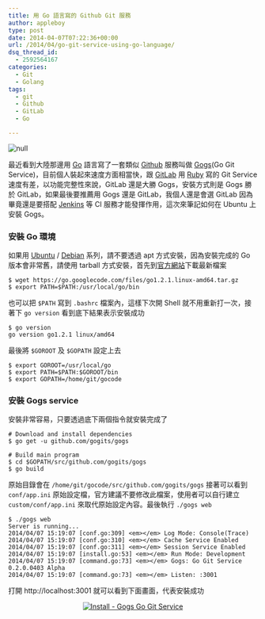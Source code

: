 ```yaml
---
title: 用 Go 語言寫的 Github Git 服務
author: appleboy
type: post
date: 2014-04-07T07:22:36+00:00
url: /2014/04/go-git-service-using-go-language/
dsq_thread_id:
  - 2592564167
categories:
  - Git
  - Golang
tags:
  - git
  - Github
  - GitLab
  - Go

---
```

<img src="https://i1.wp.com/farm4.staticflickr.com/3762/13686798143_dd15f54076_o.png?w=840&#038;ssl=1" alt="null" data-recalc-dims="1" /> 

最近看到大陸那邊用 [Go][1] 語言寫了一套類似 [Github][2] 服務叫做 [Gogs][3](Go Git Service)，目前個人裝起來速度方面相當快，跟 [GitLab][4] 用 [Ruby][5] 寫的 Git Service 速度有差，以功能完整性來說，GitLab 還是大勝 Gogs，安裝方式則是 Gogs 勝於 GitLab，如果最後要推薦用 Gogs 還是 GitLab，我個人還是會選 GitLab 因為畢竟還是要搭配 [Jenkins][6] 等 CI 服務才能發揮作用，這次來筆記如何在 Ubuntu 上安裝 Gogs。

<!--more-->

### 安裝 Go 環境

如果用 [Ubuntu][7] / [Debian][8] 系列，請不要透過 apt 方式安裝，因為安裝完成的 Go 版本會非常舊，請使用 tarball 方式安裝，首先到[官方網站][9]下載最新檔案

<pre><code class="language-bash">$ wget https://go.googlecode.com/files/go1.2.1.linux-amd64.tar.gz
$ export PATH=$PATH:/usr/local/go/bin</code></pre>

也可以把 `$PATH` 寫到 `.bashrc` 檔案內，這樣下次開 Shell 就不用重新打一次，接著下 `go version` 看到底下結果表示安裝成功

<pre><code class="language-bash">$ go version
go version go1.2.1 linux/amd64</code></pre>

最後將 `$GOROOT` 及 `$GOPATH` 設定上去

<pre><code class="language-bash">$ export GOROOT=/usr/local/go
$ export PATH=$PATH:$GOROOT/bin
$ export GOPATH=/home/git/gocode</code></pre>

### 安裝 Gogs service

安裝非常容易，只要透過底下兩個指令就安裝完成了

<pre><code class="language-bash"># Download and install dependencies
$ go get -u github.com/gogits/gogs

# Build main program
$ cd $GOPATH/src/github.com/gogits/gogs
$ go build</code></pre>

原始目錄會在 `/home/git/gocode/src/github.com/gogits/gogs` 接著可以看到 `conf/app.ini` 原始設定檔，官方建議不要修改此檔案，使用者可以自行建立 `custom/conf/app.ini` 來取代原始設定內容。最後執行 `./gogs web`

<pre><code class="language-bash">$ ./gogs web
Server is running...
2014/04/07 15:19:07 [conf.go:309] &lt;em>&lt;/em> Log Mode: Console(Trace)
2014/04/07 15:19:07 [conf.go:310] &lt;em>&lt;/em> Cache Service Enabled
2014/04/07 15:19:07 [conf.go:311] &lt;em>&lt;/em> Session Service Enabled
2014/04/07 15:19:07 [install.go:53] &lt;em>&lt;/em> Run Mode: Development
2014/04/07 15:19:07 [command.go:73] &lt;em>&lt;/em> Gogs: Go Git Service 0.2.0.0403 Alpha
2014/04/07 15:19:07 [command.go:73] &lt;em>&lt;/em> Listen: :3001</code></pre>

打開 http://localhost:3001 就可以看到下面畫面，代表安裝成功

<div style="margin:0 auto; text-align:center">
  <a href="https://www.flickr.com/photos/appleboy/13687422635" title="Install - Gogs  Go Git Service by Bo-Yi Wu, on Flickr"><img src="https://i2.wp.com/farm6.staticflickr.com/5220/13687422635_2929b43faf_z.jpg?resize=640%2C579&#038;ssl=1" alt="Install - Gogs  Go Git Service" data-recalc-dims="1" /></a>

 [1]: http://golang.org/
 [2]: https://github.com/
 [3]: https://github.com/gogits/gogs
 [4]: http://gitlab.org
 [5]: https://www.ruby-lang.org/en/
 [6]: http://jenkins-ci.org/
 [7]: http://www.ubuntu.com/
 [8]: http://www.debian.org/
 [9]: https://code.google.com/p/go/downloads/list?q=OpSys-FreeBSD+OR+OpSys-Linux+OR+OpSys-OSX+Type-Archive